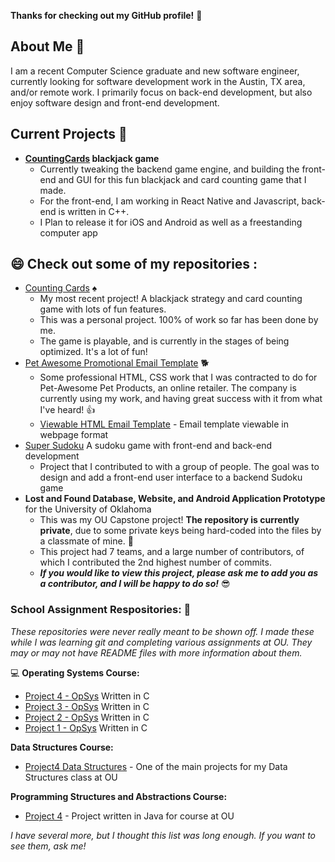 **Thanks for checking out my GitHub profile!**   👋

## About Me   🙂

I am a recent Computer Science graduate and new software engineer, currently looking for software development work in the Austin, TX area, and/or remote work. I primarily focus on back-end development, but also enjoy software design and front-end development.

## Current Projects   📂

- **[CountingCards](https://github.com/gaberull/CountingCards) blackjack game**
  - Currently tweaking the backend game engine, and building the front-end and GUI for this fun blackjack and card counting game that I made.
  - For the front-end, I am working in React Native and Javascript, back-end is written in C++.
  - I Plan to release it for iOS and Android as well as a freestanding computer app

## 😄 Check out some of my repositories :

- [Counting Cards](https://github.com/gaberull/CountingCards)     ♠️
  - My most recent project! A blackjack strategy and card counting game with lots of fun features. 
  - This was a personal project. 100% of work so far has been done by me. 
  - The game is playable, and is currently in the stages of being optimized. It's a lot of fun!
- [Pet Awesome Promotional Email Template](https://github.com/gaberull/gaberull.github.io)  🐕
  - Some professional HTML, CSS work that I was contracted to do for Pet-Awesome Pet Products, an online retailer. The company is currently using my work, and having great success with it from what I've heard! 👍 
  - [Viewable HTML Email Template](https://gaberull.github.io) - Email template viewable in webpage format
- [Super Sudoku](https://github.com/gaberull/SuperSudoku) A sudoku game with front-end and back-end development
  - Project that I contributed to with a group of people. The goal was to design and add a front-end user interface to a backend Sudoku game  
- **Lost and Found Database, Website, and Android Application Prototype** for the University of Oklahoma
  - This was my OU Capstone project! **The repository is currently private**, due to some private keys being hard-coded into the files by a classmate of mine.  💩
  - This project had 7 teams, and a large number of contributors, of which I contributed the 2nd highest number of commits. 
  - ***If you would like to view this project, please ask me to add you as a contributor, and I will be happy to do so!***
😎

### School Assignment Respositories:     📔 

*These repositories were never really meant to be shown off. I made these while I was learning git and completing various assignments at OU. They may or may not have README files with more information about them.*

💻  **Operating Systems Course:**

- [Project 4 - OpSys](https://github.com/gaberull/OpSysProject4) Written in C
- [Project 3 - OpSys](https://github.com/gaberull/OpSysProject3) Written in C
- [Project 2 - OpSys](https://github.com/gaberull/OpSysProject2) Written in C
- [Project 1 - OpSys](https://github.com/gaberull/opSysProject1) Written in C

**Data Structures Course:** 

- [Project4 Data Structures](https://github.com/gaberull/DataStructProject4) - One of the main projects for my Data Structures class at OU

**Programming Structures and Abstractions Course:** 

- [Project 4](https://github.com/gaberull/project4) - Project written in Java for course at OU

*I have several more, but I thought this list was long enough. If you want to see them, ask me!*

<!--
Complete list of emoji:

https://gist.github.com/rxaviers/7360908#file-gistfile1-md

type a colon and start typing to get a drop-down of emoji options


**gaberull/gaberull** is a ✨ _special_ ✨ repository because its `README.md` (this file) appears on your GitHub profile.

Here are some ideas to get you started:

- 🔭 I’m currently working on ...
- 🌱 I’m currently learning ...
- 👯 I’m looking to collaborate on ...
- 🤔 I’m looking for help with ...
- 💬 Ask me about ...
- 📫 How to reach me: ...
- 😄 Pronouns: ...
- ⚡ Fun fact: ...

-->
